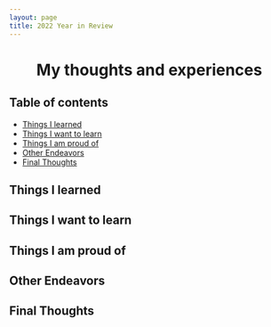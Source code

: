 ```yaml
---
layout: page
title: 2022 Year in Review
---
```


<h1 align="center">
My thoughts and experiences
</h1>

<div align="center">
</div>

<h2 align="center">
</h2>

<p align="center">
</p>

<h2 id="table-of-contents">Table of contents</h2>

- <a href="things-learn#">Things I learned</a>
- <a href="things-want#">Things I want to learn</a>
- <a href="things-proud#">Things I am proud of</a>
- <a href="other#">Other Endeavors</a>
- <a href="final#">Final Thoughts</a>

<h2 id="things-learn">Things I learned</h2>
<h2 id="things-want">Things I want to learn</h2>
<h2 id="things-proud">Things I am proud of</h2>
<h2 id="other">Other Endeavors</h2>
<h2 id="final">Final Thoughts</h2>